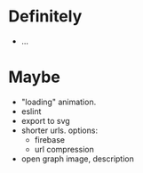 # Definitely
- ...

# Maybe
- "loading" animation.
- eslint
- export to svg
- shorter urls. options:
  - firebase
  - url compression
- open graph image, description
